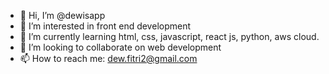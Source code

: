 - 👋 Hi, I’m @dewisapp
- 👀 I’m interested in front end development
- 🌱 I’m currently learning html, css, javascript, react js, python, aws cloud.
- 💞️ I’m looking to collaborate on web development
- 📫 How to reach me: dew.fitri2@gmail.com

<!---
dewisapp/dewisapp is a ✨ special ✨ repository because its `README.md` (this file) appears on your GitHub profile.
You can click the Preview link to take a look at your changes.
--->

